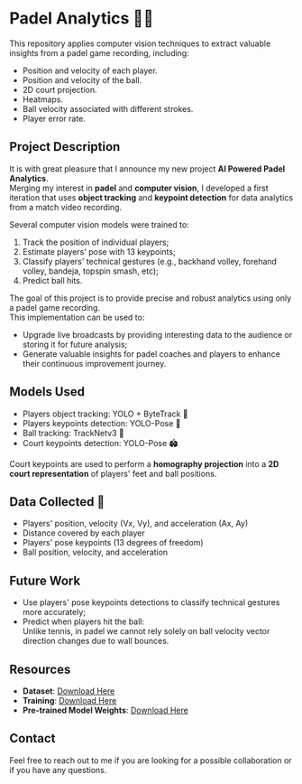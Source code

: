 # Padel Analytics 🤖🎾

This repository applies computer vision techniques to extract valuable insights from a padel game recording, including:
- Position and velocity of each player.
- Position and velocity of the ball.
- 2D court projection.
- Heatmaps.
- Ball velocity associated with different strokes.
- Player error rate.

## Project Description

It is with great pleasure that I announce my new project **AI Powered Padel Analytics**.  
Merging my interest in **padel** and **computer vision**, I developed a first iteration that uses **object tracking** and **keypoint detection** for data analytics from a match video recording.

Several computer vision models were trained to:
1. Track the position of individual players;
2. Estimate players' pose with 13 keypoints;
3. Classify players' technical gestures (e.g., backhand volley, forehand volley, bandeja, topspin smash, etc);
4. Predict ball hits.

The goal of this project is to provide precise and robust analytics using only a padel game recording.  
This implementation can be used to:
- Upgrade live broadcasts by providing interesting data to the audience or storing it for future analysis;
- Generate valuable insights for padel coaches and players to enhance their continuous improvement journey.

## Models Used

- Players object tracking: YOLO + ByteTrack 🏃
- Players keypoints detection: YOLO-Pose 🏃
- Ball tracking: TrackNetv3 🥎
- Court keypoints detection: YOLO-Pose 🏟

Court keypoints are used to perform a **homography projection** into a **2D court representation** of players' feet and ball positions.

## Data Collected 📜

- Players' position, velocity (Vx, Vy), and acceleration (Ax, Ay)
- Distance covered by each player
- Players' pose keypoints (13 degrees of freedom)
- Ball position, velocity, and acceleration

## Future Work

- Use players' pose keypoints detections to classify technical gestures more accurately;
- Predict when players hit the ball:  
  Unlike tennis, in padel we cannot rely solely on ball velocity vector direction changes due to wall bounces.

## Resources

- **Dataset**: [Download Here](https://drive.google.com/drive/folders/1gmmYLORGo_OKdc5_W_vq3L5U29TY0JjD?usp=drive_link)
- **Training**: [Download Here](https://drive.google.com/drive/folders/1XRiOEG7ok5TJ0-2knlAVg5I57Y5RZnTy?usp=drive_link)
- **Pre-trained Model Weights**: [Download Here](https://drive.google.com/drive/folders/1ylOTG9M81RdT9LbS51_TevcTOtIhKuS6?usp=sharing)

## Contact

Feel free to reach out to me if you are looking for a possible collaboration or if you have any questions.
